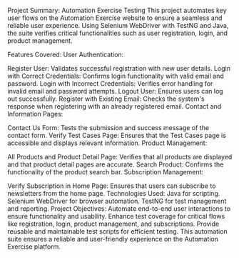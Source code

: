 Project Summary: Automation Exercise Testing
This project automates key user flows on the Automation Exercise website to ensure a seamless and reliable user experience. Using Selenium WebDriver with TestNG and Java, the suite verifies critical functionalities such as user registration, login, and product management.

Features Covered:
User Authentication:

Register User: Validates successful registration with new user details.
Login with Correct Credentials: Confirms login functionality with valid email and password.
Login with Incorrect Credentials: Verifies error handling for invalid email and password attempts.
Logout User: Ensures users can log out successfully.
Register with Existing Email: Checks the system's response when registering with an already registered email.
Contact and Information Pages:

Contact Us Form: Tests the submission and success message of the contact form.
Verify Test Cases Page: Ensures that the Test Cases page is accessible and displays relevant information.
Product Management:

All Products and Product Detail Page: Verifies that all products are displayed and that product detail pages are accurate.
Search Product: Confirms the functionality of the product search bar.
Subscription Management:

Verify Subscription in Home Page: Ensures that users can subscribe to newsletters from the home page.
Technologies Used:
Java for scripting.
Selenium WebDriver for browser automation.
TestNG for test management and reporting.
Project Objectives:
Automate end-to-end user interactions to ensure functionality and usability.
Enhance test coverage for critical flows like registration, login, product management, and subscriptions.
Provide reusable and maintainable test scripts for efficient testing.
This automation suite ensures a reliable and user-friendly experience on the Automation Exercise platform.
